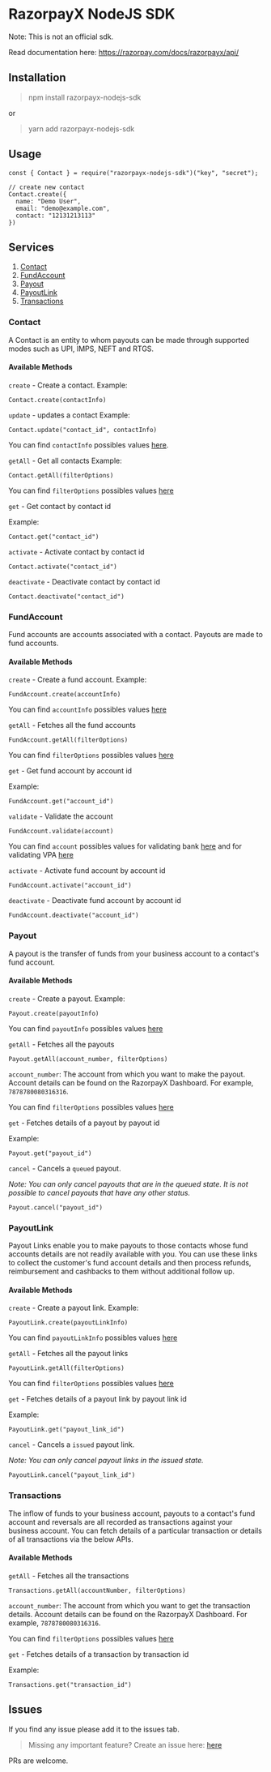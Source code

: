 # RazorpayX NodeJS SDK

Note: This is not an official sdk.

Read documentation here: https://razorpay.com/docs/razorpayx/api/


## Installation

> npm install razorpayx-nodejs-sdk

<p>or</p>

> yarn add razorpayx-nodejs-sdk

## Usage

```
const { Contact } = require("razorpayx-nodejs-sdk")("key", "secret");

// create new contact
Contact.create({
  name: "Demo User",
  email: "demo@example.com",
  contact: "12131213113"
})

```

## Services

<ol>
<li><a href="#contact">Contact</a></li>
<li><a href="#fundaccount">FundAccount</a></li>
<li><a href="#payout">Payout</a></li>
<li><a href="#payoutlink">PayoutLink</a></li>
<li><a href="#transactions">Transactions</a></li>
</ol>

### Contact

A Contact is an entity to whom payouts can be made through supported modes such as UPI, IMPS, NEFT and RTGS.

#### Available Methods

`create` - Create a contact.
Example:

```
Contact.create(contactInfo)
```

`update` - updates a contact
Example:

```
Contact.update("contact_id", contactInfo)
```

You can find `contactInfo` possibles values [here](https://razorpay.com/docs/razorpayx/api/contacts/#request-parameters).

`getAll` - Get all contacts
Example:

```
Contact.getAll(filterOptions)
```

You can find `filterOptions` possibles values [here](https://razorpay.com/docs/razorpayx/api/contacts/#query-parameters)

`get` - Get contact by contact id

Example:

```
Contact.get("contact_id")
```

`activate` - Activate contact by contact id

```
Contact.activate("contact_id")
```

`deactivate` - Deactivate contact by contact id

```
Contact.deactivate("contact_id")
```

### FundAccount

Fund accounts are accounts associated with a contact. Payouts are made to fund accounts.

#### Available Methods

`create` - Create a fund account.
Example:

```
FundAccount.create(accountInfo)
```

You can find `accountInfo` possibles values [here](https://razorpay.com/docs/razorpayx/api/fund-accounts/#request-parameters)

`getAll` - Fetches all the fund accounts

```
FundAccount.getAll(filterOptions)
```

You can find `filterOptions` possibles values [here](https://razorpay.com/docs/razorpayx/api/fund-accounts/#query-parameters)

`get` - Get fund account by account id

Example:

```
FundAccount.get("account_id")
```


`validate` - Validate the account

```
FundAccount.validate(account)
```
You can find `account` possibles values for validating bank [here](https://razorpay.com/docs/api/x/account-validation#request-parameters-3) and for validating VPA [here](https://razorpay.com/docs/api/x/account-validation#request-parameters-7)

`activate` - Activate fund account by account id

```
FundAccount.activate("account_id")
```

`deactivate` - Deactivate fund account by account id

```
FundAccount.deactivate("account_id")
```

### Payout

A payout is the transfer of funds from your business account to a contact's fund account.

#### Available Methods

`create` - Create a payout.
Example:

```
Payout.create(payoutInfo)
```

You can find `payoutInfo` possibles values [here](https://razorpay.com/docs/razorpayx/api/payouts/#request-parameters)

`getAll` - Fetches all the payouts

```
Payout.getAll(account_number, filterOptions)
```

`account_number`: The account from which you want to make the payout.
Account details can be found on the RazorpayX Dashboard. For example, `7878780080316316`.

You can find `filterOptions` possibles values [here](https://razorpay.com/docs/razorpayx/api/payouts/#query-parameter)

`get` - Fetches details of a payout by payout id

Example:

```
Payout.get("payout_id")
```

`cancel` - Cancels a `queued` payout.

<p>
<em>Note: You can only cancel payouts that are in the queued state. It is not possible to cancel payouts that have any other status.</em>
</p>

```
Payout.cancel("payout_id")
```

### PayoutLink

Payout Links enable you to make payouts to those contacts whose fund accounts details are not readily available with you. You can use these links to collect the customer's fund account details and then process refunds, reimbursement and cashbacks to them without additional follow up.

#### Available Methods

`create` - Create a payout link.
Example:

```
PayoutLink.create(payoutLinkInfo)
```

You can find `payoutLinkInfo` possibles values [here](https://razorpay.com/docs/razorpayx/api/payout-links/#request-parameters)

`getAll` - Fetches all the payout links

```
PayoutLink.getAll(filterOptions)
```

You can find `filterOptions` possibles values [here](https://razorpay.com/docs/razorpayx/api/payout-links/#query-parameters)

`get` - Fetches details of a payout link by payout link id

Example:

```
PayoutLink.get("payout_link_id")
```

`cancel` - Cancels a `issued` payout link.

<p>
<em>Note: You can only cancel payout links in the issued state.</em>
</p>

```
PayoutLink.cancel("payout_link_id")
```

### Transactions

The inflow of funds to your business account, payouts to a contact's fund account and reversals are all recorded as transactions against your business account. You can fetch details of a particular transaction or details of all transactions via the below APIs.

#### Available Methods

`getAll` - Fetches all the transactions

```
Transactions.getAll(accountNumber, filterOptions)
```

`account_number`: The account from which you want to get the transaction details.
Account details can be found on the RazorpayX Dashboard. For example, `7878780080316316`.

You can find `filterOptions` possibles values [here](https://razorpay.com/docs/razorpayx/api/transactions/#query-parameters)

`get` - Fetches details of a transaction by transaction id

Example:

```
Transactions.get("transaction_id")
```

## Issues

If you find any issue please add it to the issues tab.

> Missing any important feature? Create an issue here: [here](https://github.com/sbamniya/razorpayx-nodejs-sdk/issues/new)

PRs are welcome.
